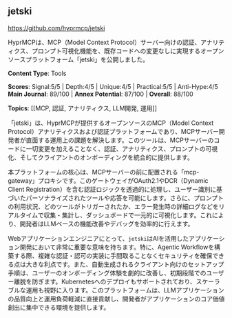 ## jetski

https://github.com/hyprmcp/jetski

HyprMCPは、MCP（Model Context Protocol）サーバー向けの認証、アナリティクス、プロンプト可視化機能を、既存コードへの変更なしに実現するオープンソースプラットフォーム「jetski」を公開しました。

**Content Type**: Tools

**Scores**: Signal:5/5 | Depth:4/5 | Unique:4/5 | Practical:5/5 | Anti-Hype:4/5
**Main Journal**: 89/100 | **Annex Potential**: 87/100 | **Overall**: 88/100

**Topics**: [[MCP, 認証, アナリティクス, LLM開発, 運用]]

「jetski」は、HyprMCPが提供するオープンソースのMCP（Model Context Protocol）アナリティクスおよび認証プラットフォームであり、MCPサーバー開発者が直面する運用上の課題を解決します。このツールは、MCPサーバーのコードに一切変更を加えることなく、認証、アナリティクス、プロンプトの可視化、そしてクライアントのオンボーディングを統合的に提供します。

本プラットフォームの核心は、MCPサーバーの前に配置される「mcp-gateway」プロキシです。このゲートウェイがOAuth2.1やDCR（Dynamic Client Registration）を含む認証ロジックを透過的に処理し、ユーザー識別に基づいたパーソナライズされたツールや応答を可能にします。さらに、プロンプトの利用状況、どのツールがトリガーされたか、エラー発生時の詳細ログなどをリアルタイムで収集・集計し、ダッシュボードで一元的に可視化します。これにより、開発者はLLMベースの機能改善やデバッグを効率的に行えます。

Webアプリケーションエンジニアにとって、`jetski`はAIを活用したアプリケーション開発において非常に重要な意味を持ちます。特に、Agentic Workflowを構築する際、複雑な認証・認可の実装に手間取ることなくセキュリティを確保できる点は大きな利点です。また、自動生成されるクライアント向けのセットアップ手順は、ユーザーのオンボーディング体験を劇的に改善し、初期段階でのユーザー離脱を防ぎます。Kubernetesへのデプロイもサポートされており、スケーラブルな運用も視野に入ります。このプラットフォームは、LLMアプリケーションの品質向上と運用負荷軽減に直接貢献し、開発者がアプリケーションのコア価値創出に集中できる環境を提供します。